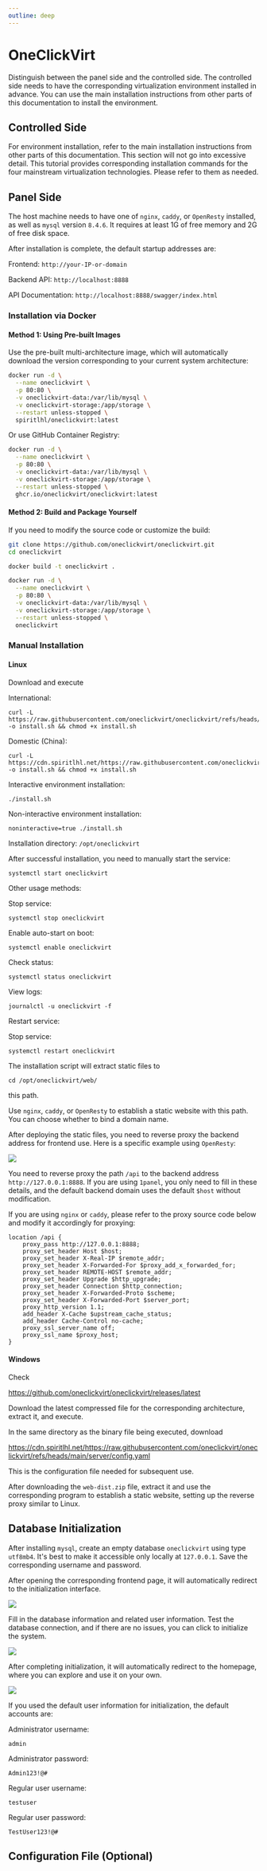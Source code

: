 ```yaml
---
outline: deep
---
```


# OneClickVirt

Distinguish between the panel side and the controlled side. The controlled side needs to have the corresponding virtualization environment installed in advance. You can use the main installation instructions from other parts of this documentation to install the environment.

## Controlled Side

For environment installation, refer to the main installation instructions from other parts of this documentation. This section will not go into excessive detail. This tutorial provides corresponding installation commands for the four mainstream virtualization technologies. Please refer to them as needed.

## Panel Side

The host machine needs to have one of ```nginx```, ```caddy```, or ```OpenResty``` installed, as well as ```mysql``` version ```8.4.6```. It requires at least 1G of free memory and 2G of free disk space.

After installation is complete, the default startup addresses are:

Frontend: ```http://your-IP-or-domain```

Backend API: ```http://localhost:8888```

API Documentation: ```http://localhost:8888/swagger/index.html```

### Installation via Docker

#### Method 1: Using Pre-built Images

Use the pre-built multi-architecture image, which will automatically download the version corresponding to your current system architecture:

```bash
docker run -d \
  --name oneclickvirt \
  -p 80:80 \
  -v oneclickvirt-data:/var/lib/mysql \
  -v oneclickvirt-storage:/app/storage \
  --restart unless-stopped \
  spiritlhl/oneclickvirt:latest
```

Or use GitHub Container Registry:

```bash
docker run -d \
  --name oneclickvirt \
  -p 80:80 \
  -v oneclickvirt-data:/var/lib/mysql \
  -v oneclickvirt-storage:/app/storage \
  --restart unless-stopped \
  ghcr.io/oneclickvirt/oneclickvirt:latest
```

#### Method 2: Build and Package Yourself

If you need to modify the source code or customize the build:

```bash
git clone https://github.com/oneclickvirt/oneclickvirt.git
cd oneclickvirt
```

```bash
docker build -t oneclickvirt .
```

```bash
docker run -d \
  --name oneclickvirt \
  -p 80:80 \
  -v oneclickvirt-data:/var/lib/mysql \
  -v oneclickvirt-storage:/app/storage \
  --restart unless-stopped \
  oneclickvirt
```

### Manual Installation

#### Linux

Download and execute

International:

```shell
curl -L https://raw.githubusercontent.com/oneclickvirt/oneclickvirt/refs/heads/main/install.sh -o install.sh && chmod +x install.sh
```

Domestic (China):

```shell
curl -L https://cdn.spiritlhl.net/https://raw.githubusercontent.com/oneclickvirt/oneclickvirt/refs/heads/main/install.sh -o install.sh && chmod +x install.sh
```

Interactive environment installation:

```
./install.sh
```

Non-interactive environment installation:

```
noninteractive=true ./install.sh
```

Installation directory: ```/opt/oneclickvirt```

After successful installation, you need to manually start the service:

```shell
systemctl start oneclickvirt
```

Other usage methods:

Stop service:

```shell
systemctl stop oneclickvirt
```

Enable auto-start on boot:

```shell
systemctl enable oneclickvirt
```

Check status:

```shell
systemctl status oneclickvirt
```

View logs:

```shell
journalctl -u oneclickvirt -f
```

Restart service:

Stop service:

```shell
systemctl restart oneclickvirt
```

The installation script will extract static files to

```shell
cd /opt/oneclickvirt/web/
```

this path.

Use ```nginx```, ```caddy```, or ```OpenResty``` to establish a static website with this path. You can choose whether to bind a domain name.

After deploying the static files, you need to reverse proxy the backend address for frontend use. Here is a specific example using ```OpenResty```:

![](./images/proxy.png)

You need to reverse proxy the path ```/api``` to the backend address ```http://127.0.0.1:8888```. If you are using ```1panel```, you only need to fill in these details, and the default backend domain uses the default ```$host``` without modification.

If you are using ```nginx``` or ```caddy```, please refer to the proxy source code below and modify it accordingly for proxying:

```shell
location /api {
    proxy_pass http://127.0.0.1:8888; 
    proxy_set_header Host $host; 
    proxy_set_header X-Real-IP $remote_addr; 
    proxy_set_header X-Forwarded-For $proxy_add_x_forwarded_for; 
    proxy_set_header REMOTE-HOST $remote_addr; 
    proxy_set_header Upgrade $http_upgrade; 
    proxy_set_header Connection $http_connection; 
    proxy_set_header X-Forwarded-Proto $scheme; 
    proxy_set_header X-Forwarded-Port $server_port; 
    proxy_http_version 1.1; 
    add_header X-Cache $upstream_cache_status; 
    add_header Cache-Control no-cache; 
    proxy_ssl_server_name off; 
    proxy_ssl_name $proxy_host; 
}
```

#### Windows

Check

https://github.com/oneclickvirt/oneclickvirt/releases/latest

Download the latest compressed file for the corresponding architecture, extract it, and execute.

In the same directory as the binary file being executed, download

https://cdn.spiritlhl.net/https://raw.githubusercontent.com/oneclickvirt/oneclickvirt/refs/heads/main/server/config.yaml

This is the configuration file needed for subsequent use.

After downloading the ```web-dist.zip``` file, extract it and use the corresponding program to establish a static website, setting up the reverse proxy similar to Linux.

## Database Initialization

After installing ```mysql```, create an empty database ```oneclickvirt``` using type ```utf8mb4```. It's best to make it accessible only locally at ```127.0.0.1```. Save the corresponding username and password.

After opening the corresponding frontend page, it will automatically redirect to the initialization interface.

![](./images/init.png)

Fill in the database information and related user information. Test the database connection, and if there are no issues, you can click to initialize the system.

![](./images/init_success.png)

After completing initialization, it will automatically redirect to the homepage, where you can explore and use it on your own.

![](./images/home.png)

If you used the default user information for initialization, the default accounts are:

Administrator username:

```
admin
```

Administrator password:

```
Admin123!@#
```

Regular user username:

```
testuser
```

Regular user password:

```
TestUser123!@#
```

## Configuration File (Optional)